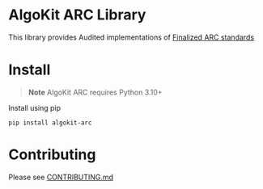 # AlgoKit ARC Library

This library provides Audited implementations of [Finalized ARC standards](https://arc.algorand.foundation/)

# Install

  > **Note**
  > AlgoKit ARC requires Python 3.10+


Install using pip

`pip install algokit-arc`

# Contributing

Please see [CONTRIBUTING.md](./CONTRIBUTING.md)

